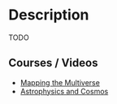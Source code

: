 # Description

TODO


## Courses / Videos

- [Mapping the Multiverse](https://youtu.be/4v9A9hQUcBQ)
- [Astrophysics and Cosmos](https://youtube.com/playlist?list=PLu7cY2CPiRjXasFhJrMnjLNJl0PeNSvPU)
